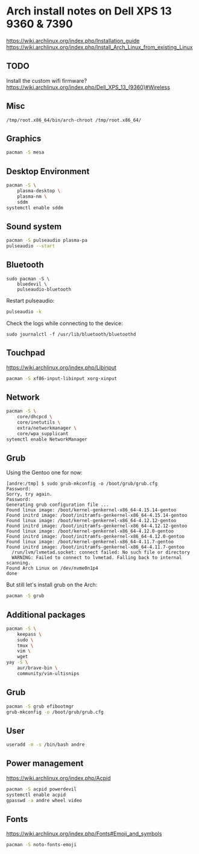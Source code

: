 # Arch install notes on Dell XPS 13 9360 & 7390

<https://wiki.archlinux.org/index.php/Installation_guide>
<https://wiki.archlinux.org/index.php/Install_Arch_Linux_from_existing_Linux>

## TODO
Install the custom wifi firmware?
<https://wiki.archlinux.org/index.php/Dell_XPS_13_(9360)#Wireless>

## Misc
```
/tmp/root.x86_64/bin/arch-chroot /tmp/root.x86_64/
```

## Graphics

```sh
pacman -S mesa
```

## Desktop Environment
```sh
pacman -S \
    plasma-desktop \
    plasma-nm \
    sddm
systemctl enable sddm
```

## Sound system
```sh
pacman -S pulseaudio plasma-pa
pulseaudio --start
```

## Bluetooth
```
sudo pacman -S \
    bluedevil \
    pulseaudio-bluetooth
```
Restart pulseaudio:
```sh
pulseaudio -k
```
Check the logs while connecting to the device:
```
sudo journalctl -f /usr/lib/bluetooth/bluetoothd
```

## Touchpad
https://wiki.archlinux.org/index.php/Libinput
```sh
pacman -S xf86-input-libinput xorg-xinput
```

## Network
```sh
pacman -S \
    core/dhcpcd \
    core/inetutils \
    extra/networkmanager \
    core/wpa_supplicant
sytemctl enable NetworkManager
```

## Grub
Using the Gentoo one for now:
```
[andre:/tmp] $ sudo grub-mkconfig -o /boot/grub/grub.cfg
Password: 
Sorry, try again.
Password: 
Generating grub configuration file ...
Found linux image: /boot/kernel-genkernel-x86_64-4.15.14-gentoo
Found initrd image: /boot/initramfs-genkernel-x86_64-4.15.14-gentoo
Found linux image: /boot/kernel-genkernel-x86_64-4.12.12-gentoo
Found initrd image: /boot/initramfs-genkernel-x86_64-4.12.12-gentoo
Found linux image: /boot/kernel-genkernel-x86_64-4.12.0-gentoo
Found initrd image: /boot/initramfs-genkernel-x86_64-4.12.0-gentoo
Found linux image: /boot/kernel-genkernel-x86_64-4.11.7-gentoo
Found initrd image: /boot/initramfs-genkernel-x86_64-4.11.7-gentoo
  /run/lvm/lvmetad.socket: connect failed: No such file or directory
  WARNING: Failed to connect to lvmetad. Falling back to internal scanning.
Found Arch Linux on /dev/nvme0n1p4
done
```

But still let's install grub on the Arch:
```sh
pacman -S grub
```

## Additional packages
```sh
pacman -S \
    keepass \
    sudo \
    tmux \
    vim \
    wget
yay -S \
    aur/brave-bin \
    community/vim-ultisnips
```

## Grub
```sh
pacman -S grub efibootmgr
grub-mkconfig -o /boot/grub/grub.cfg
```

## User
```sh
useradd -m -s /bin/bash andre
```

## Power management
<https://wiki.archlinux.org/index.php/Acpid>
```sh
pacman -S acpid powerdevil
systemctl enable acpid
gpasswd -a andre wheel video
```

## Fonts
<https://wiki.archlinux.org/index.php/Fonts#Emoji_and_symbols>
```sh
pacman -S noto-fonts-emoji
```
